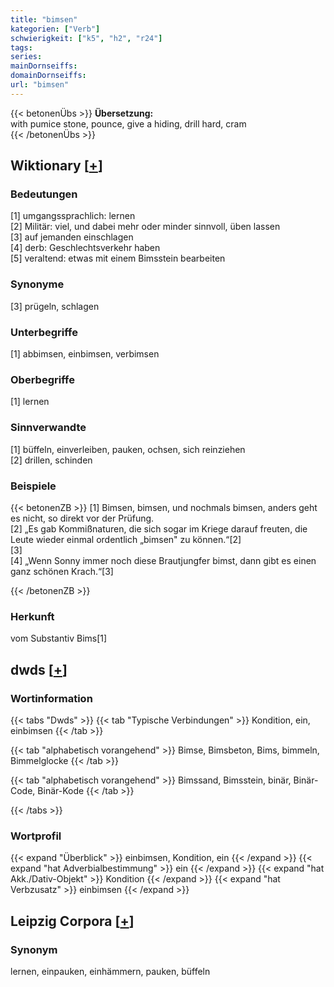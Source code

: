 ```yaml
---
title: "bimsen"
kategorien: ["Verb"]
schwierigkeit: ["k5", "h2", "r24"]
tags:
series:
mainDornseiffs:
domainDornseiffs:
url: "bimsen"
---
```


{{< betonenÜbs >}}
**Übersetzung:**  
with pumice stone, pounce, give a hiding, drill hard, cram  
{{< /betonenÜbs >}}

## Wiktionary [[+](https://de.wiktionary.org/wiki/bimsen)]

### Bedeutungen
[1] umgangssprachlich: lernen  
[2] Militär: viel, und dabei mehr oder minder sinnvoll, üben lassen  
[3] auf jemanden einschlagen  
[4] derb: Geschlechtsverkehr haben  
[5] veraltend: etwas mit einem Bimsstein bearbeiten  

### Synonyme
[3] prügeln, schlagen  

### Unterbegriffe
[1] abbimsen, einbimsen, verbimsen  

### Oberbegriffe
[1] lernen  

### Sinnverwandte
[1] büffeln, einverleiben, pauken, ochsen, sich reinziehen  
[2] drillen, schinden  

### Beispiele
{{< betonenZB >}}
[1] Bimsen, bimsen, und nochmals bimsen, anders geht es nicht, so direkt vor der Prüfung.  
[2] „Es gab Kommißnaturen, die sich sogar im Kriege darauf freuten, die Leute wieder einmal ordentlich „bimsen" zu können.“[2]  
[3]  
[4] „Wenn Sonny immer noch diese Brautjungfer bimst, dann gibt es einen ganz schönen Krach.“[3]  

{{< /betonenZB >}}
### Herkunft
vom Substantiv Bims[1]  



## dwds [[+](https://www.dwds.de/wb/bimsen)]

### Wortinformation
{{< tabs "Dwds" >}}
{{< tab "Typische Verbindungen" >}}
Kondition, ein, einbimsen
{{< /tab >}}

{{< tab "alphabetisch vorangehend" >}}
Bimse, Bimsbeton, Bims, bimmeln, Bimmelglocke
{{< /tab >}}

{{< tab "alphabetisch vorangehend" >}}
Bimssand, Bimsstein, binär, Binär-Code, Binär-Kode
{{< /tab >}}

{{< /tabs >}}

### Wortprofil
{{< expand "Überblick" >}} einbimsen, Kondition, ein {{< /expand >}}
{{< expand "hat Adverbialbestimmung" >}} ein {{< /expand >}}
{{< expand "hat Akk./Dativ-Objekt" >}} Kondition {{< /expand >}}
{{< expand "hat Verbzusatz" >}} einbimsen {{< /expand >}}

## Leipzig Corpora [[+](https://corpora.uni-leipzig.de/en/res?word=bimsen&corpusId=deu_newscrawl-public_2018)]


### Synonym
lernen, einpauken, einhämmern, pauken, büffeln

